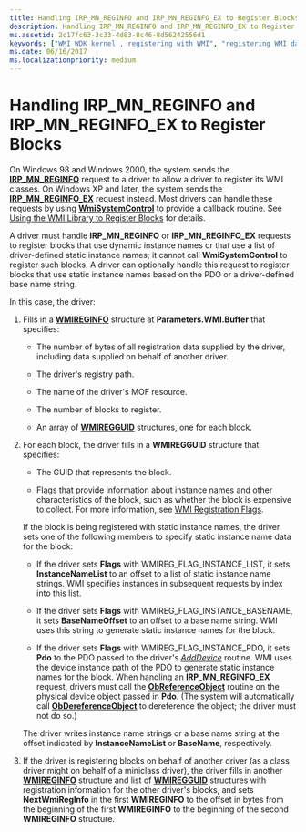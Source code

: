 ```yaml
---
title: Handling IRP_MN_REGINFO and IRP_MN_REGINFO_EX to Register Blocks
description: Handling IRP_MN_REGINFO and IRP_MN_REGINFO_EX to Register Blocks
ms.assetid: 2c17fc63-3c33-4d03-8c46-8d56242556d1
keywords: ["WMI WDK kernel , registering with WMI", "registering WMI data providers", "data providers WDK WMI", "driver registrations WDK WMI", "event blocks WDK WMI", "blocks WDK WMI", "IRP_MN_REGINFO", "IRP_MN_REGINFO_EX", "registering blocks"]
ms.date: 06/16/2017
ms.localizationpriority: medium
---
```


# Handling IRP\_MN\_REGINFO and IRP\_MN\_REGINFO\_EX to Register Blocks





On Windows 98 and Windows 2000, the system sends the [**IRP\_MN\_REGINFO**](https://msdn.microsoft.com/library/windows/hardware/ff551731) request to a driver to allow a driver to register its WMI classes. On Windows XP and later, the system sends the [**IRP\_MN\_REGINFO\_EX**](https://msdn.microsoft.com/library/windows/hardware/ff551734) request instead. Most drivers can handle these requests by using [**WmiSystemControl**](https://msdn.microsoft.com/library/windows/hardware/ff565834) to provide a callback routine. See [Using the WMI Library to Register Blocks](using-the-wmi-library-to-register-blocks.md) for details.

A driver must handle **IRP\_MN\_REGINFO** or **IRP\_MN\_REGINFO\_EX** requests to register blocks that use dynamic instance names or that use a list of driver-defined static instance names; it cannot call **WmiSystemControl** to register such blocks. A driver can optionally handle this request to register blocks that use static instance names based on the PDO or a driver-defined base name string.

In this case, the driver:

1.  Fills in a [**WMIREGINFO**](https://msdn.microsoft.com/library/windows/hardware/ff565832) structure at **Parameters.WMI.Buffer** that specifies:

    -   The number of bytes of all registration data supplied by the driver, including data supplied on behalf of another driver.

    -   The driver's registry path.

    -   The name of the driver's MOF resource.

    -   The number of blocks to register.

    -   An array of [**WMIREGGUID**](https://msdn.microsoft.com/library/windows/hardware/ff565827) structures, one for each block.

2.  For each block, the driver fills in a **WMIREGGUID** structure that specifies:

    -   The GUID that represents the block.

    -   Flags that provide information about instance names and other characteristics of the block, such as whether the block is expensive to collect. For more information, see [WMI Registration Flags](wmi-registration-flags.md).

    If the block is being registered with static instance names, the driver sets one of the following members to specify static instance name data for the block:

    -   If the driver sets **Flags** with WMIREG\_FLAG\_INSTANCE\_LIST, it sets **InstanceNameList** to an offset to a list of static instance name strings. WMI specifies instances in subsequent requests by index into this list.

    -   If the driver sets **Flags** with WMIREG\_FLAG\_INSTANCE\_BASENAME, it sets **BaseNameOffset** to an offset to a base name string. WMI uses this string to generate static instance names for the block.

    -   If the driver sets **Flags** with WMIREG\_FLAG\_INSTANCE\_PDO, it sets **Pdo** to the PDO passed to the driver's [*AddDevice*](https://msdn.microsoft.com/library/windows/hardware/ff540521) routine. WMI uses the device instance path of the PDO to generate static instance names for the block. When handling an **IRP\_MN\_REGINFO\_EX** request, drivers must call the [**ObReferenceObject**](https://msdn.microsoft.com/library/windows/hardware/ff558678) routine on the physical device object passed in **Pdo**. (The system will automatically call [**ObDereferenceObject**](https://msdn.microsoft.com/library/windows/hardware/ff557724) to dereference the object; the driver must not do so.)

    The driver writes instance name strings or a base name string at the offset indicated by **InstanceNameList** or **BaseName**, respectively.

3.  If the driver is registering blocks on behalf of another driver (as a class driver might on behalf of a miniclass driver), the driver fills in another [**WMIREGINFO**](https://msdn.microsoft.com/library/windows/hardware/ff565832) structure and list of [**WMIREGGUID**](https://msdn.microsoft.com/library/windows/hardware/ff565827) structures with registration information for the other driver's blocks, and sets **NextWmiRegInfo** in the first **WMIREGINFO** to the offset in bytes from the beginning of the first **WMIREGINFO** to the beginning of the second **WMIREGINFO** structure.

 

 




